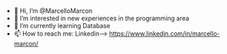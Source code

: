 - 👋 Hi, I’m @MarcelloMarcon
- 👀 I’m interested in new experiences in the programming area
- 🌱 I’m currently learning Database
- 📫 How to reach me: Linkedin--> https://www.linkedin.com/in/marcello-marcon/


